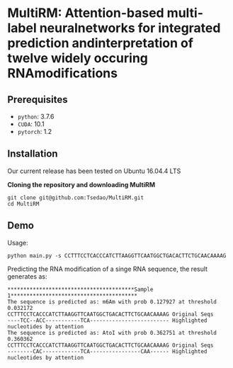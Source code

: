 # MultiRM: Attention-based multi-label neuralnetworks for integrated prediction andinterpretation of twelve widely occuring RNAmodifications

## Prerequisites
* `python`: 3.7.6
* `CUDA`: 10.1
* `pytorch`: 1.2
## Installation
Our current release has been tested on Ubuntu 16.04.4 LTS

**Cloning the repository and downloading MultiRM**
```
git clone git@github.com:Tsedao/MultiRM.git
cd MultiRM
```

## Demo
Usage:
```
python main.py -s CCTTTCCTCACCCATCTTAAGGTTCAATGGCTGACACTTCTGCAACAAAAG
```
Predicting the RNA modification of a singe RNA sequence, the result generates as:
```
****************************************Sample 1****************************************
The sequence is predicted as: m6Am with prob 0.127927 at threshold 0.032172
CCTTTCCTCACCCATCTTAAGGTTCAATGGCTGACACTTCTGCAACAAAAG Original Seqs
----TCC--ACC-----------TCA------------------------- Highlighted nucleotides by attention
The sequence is predicted as: AtoI with prob 0.362751 at threshold 0.360362
CCTTTCCTCACCCATCTTAAGGTTCAATGGCTGACACTTCTGCAACAAAAG Original Seqs
--------CAC------------TCA----------------CAA------ Highlighted nucleotides by attention

```
